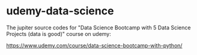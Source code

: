 # udemy-data-science

The jupiter source codes for "Data Science Bootcamp with 5 Data Science Projects (data is good)" course on udemy:

https://www.udemy.com/course/data-science-bootcamp-with-python/
